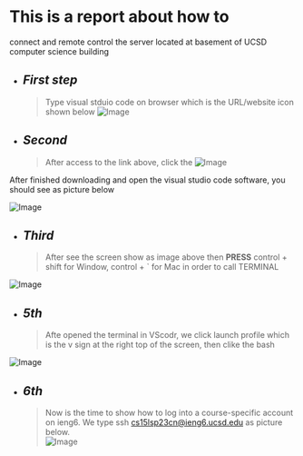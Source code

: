 # This is a report about how to 
connect and remote control the server located at basement of UCSD computer science building




* ## _First step_ 
    > Type visual stduio code on browser which is the URL/website icon shown below
![Image](https://tengfonglee.github.io/cse15l-lab-reports/1.png)




* ## _Second_ 
    > After access to the link above, click the
![Image](https://tengfonglee.github.io/cse15l-lab-reports/2.png)

After finished downloading and open the visual studio code software, you should see as picture below 

![Image](https://tengfonglee.github.io/cse15l-lab-reports/3.png)

* ## _Third_ 
     > After see the screen show as image above then **PRESS** control + shift for Window, control + ` for Mac in order to call TERMINAL

![Image](https://tengfonglee.github.io/cse15l-lab-reports/4.png)

* ## _5th_ 
    > Afte opened the terminal in VScodr, we click launch profile which is the v sign at the right top of the screen, then clike the bash 


![Image](https://tengfonglee.github.io/cse15l-lab-reports/5.png)


* ## _6th_
  >Now is the time to show how to log into a course-specific account on ieng6.
  >We type ssh cs15lsp23cn@ieng6.ucsd.edu as picture below.  
![Image](https://tengfonglee.github.io/cse15l-lab-reports/6.png)

